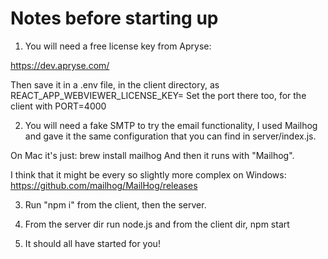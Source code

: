 # Notes before starting up
1. You will need a free license key from Apryse:

https://dev.apryse.com/

Then save it in a .env file, in the client directory, as REACT_APP_WEBVIEWER_LICENSE_KEY=
Set the port there too, for the client with PORT=4000

2. You will need a fake SMTP to try the email functionality, I used Mailhog and gave it the same configuration that you can find in server/index.js.

On Mac it's just: brew install mailhog
And then it runs with "Mailhog". 

I think that it might be every so slightly more complex on Windows: 
https://github.com/mailhog/MailHog/releases

3. Run "npm i" from the client, then the server.

4. From the server dir run node.js and from the client dir, npm start

5. It should all have started for you!
